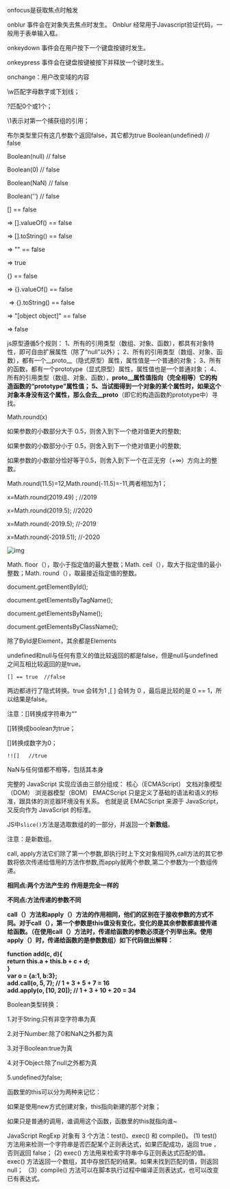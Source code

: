 onfocus是获取焦点时触发

onblur 事件会在对象失去焦点时发生。 Onblur 经常用于Javascript验证代码，一般用于表单输入框。

onkeydown 事件会在用户按下一个键盘按键时发生。

onkeypress 事件会在键盘按键被按下并释放一个键时发生。

onchange：用户改变域的内容



\w匹配字母数字或下划线；

?匹配0个或1个；

\1表示对第一个捕获组的引用；






布尔类型里只有这几参数个返回false，其它都为true Boolean(undefined) // false 

Boolean(null) // false  

Boolean(0) // false  

Boolean(NaN) // false 

 Boolean('') // false



[] == false 

=> [].valueOf() == false 

 => [].toString() == false 

=> "" == false 

=> true



{} == false  

   => {}.valueOf() == false  

​    => {}.toString() == false  

   => "[object object]" == false  

   => false



js原型遵循5个规则： 1、所有的引用类型（数组、对象、函数），都具有对象特性，即可自由扩展属性（除了“null”以外）； 2、所有的引用类型（数组、对象、函数），都有一个__proto__（隐式原型）属性，属性值是一个普通的对象； 3、所有的函数，都有一个prototype（显式原型）属性，属性值也是一个普通对象； 4、所有的引用类型（数组、对象、函数），__proto__属性值指向（完全相等）它的构造函数的“prototype”属性值； 5、当试图得到一个对象的某个属性时，如果这个对象本身没有这个属性，那么会去__proto__（即它的构造函数的prototype中）寻找。



Math.round(x)

如果参数的小数部分大于 0.5，则舍入到下一个绝对值更大的整数;

如果参数的小数部分小于 0.5，则舍入到下一个绝对值更小的整数;

如果参数的小数部分恰好等于0.5，则舍入到下一个在正无穷（+∞）方向上的整数。

Math.round(11.5)=12,Math.round(-11.5)=-11,两者相加为1；

x=Math.round(2019.49) ;   //2019

x=Math.round(2019.5);     //2020

x=Math.round(-2019.5);    //-2019

x=Math.round(-2019.51);   //-2020



![img](https://uploadfiles.nowcoder.com/images/20200724/5396154_1595570010232_F2DAE70F491CBB6AA7ABA4B1D51F8368)



Math. floor（），取小于指定值的最大整数；Math. ceil（），取大于指定值的最小整数；Math. round（），取最接近指定值的整数。



document.getElementById();

document.getElementsByTagName();

document.getElementsByName();

document.getElementsByClassName();

除了ById是Element，其余都是Elements



undefined和null与任何有意义的值比较返回的都是false，但是null与undefined之间互相比较返回的是true。



```
[] == true  //false
```

两边都进行了隐式转换。true 会转为1 ,[ ] 会转为 0 ，最后是比较的是 0 == 1，所以结果是false。

注意：[]转换成字符串为“”

[]转换成boolean为true；

[]转换成数字为0；

```
!![]   //true
```

NaN与任何值都不相等，包括其本身



完整的 JavaScript 实现应该由三部分组成：
核心（ECMAScript）
文档对象模型（DOM）
浏览器模型（BOM）
EMACScript 只是定义了基础的语法和语义的标准，跟具体的浏览器环境没有关系。
也就是说 EMACScript 来源于 JavaScript，又反向作为 JavaScript 的标准。



JS中`slice()`方法是选取数组的的一部分，并返回一个**新数组**。

注意：是新数组。



call, apply方法它们除了第一个参数,即执行时上下文对象相同外,call方法的其它参数将依次传递给借用的方法作参数,而apply就两个参数,第二个参数为一个数组传递。

**相同点:两个方法产生的** **作用是完全一样的**

**不同点:方法传递的参数不同**

**call（）方法和apply（）方法的作用相同，他们的区别在于接收参数的方式不同。对于call（），第一个参数是this值没有变化，变化的是其余参数都直接传递给函数。（在使用call（）方法时，传递给函数的参数必须逐个列举出来。使用apply（）时，传递给函数的是参数数组）如下代码做出解释：**

  **function add(c, d){**  
  **return this.a + this.b + c + d;**  
  **}**  
  **var o = {a:1, b:3};**  
  **add.call(o, 5, 7); // 1 + 3 + 5 + 7 = 16**  
  **add.apply(o, [10, 20]); // 1 + 3 + 10 + 20 = 34**



Boolean类型转换：

  1.对于String:只有非空字符串为真

  2.对于Number:除了0和NaN之外都为真

  3.对于Boolean:true为真

  4.对于Object:除了null之外都为真

  5.undefined为false;



函数里的this可以分为两种来记忆：

如果是使用new方式创建对象，this指向新建的那个对象；

如果只是普通的调用，谁调用这个函数，函数里的this就指向谁~



JavaScript RegExp 对象有 3 个方法：test()、exec() 和 compile()。
(1) test() 方法用来检测一个字符串是否匹配某个正则表达式，如果匹配成功，返回 true ，否则返回 false；
(2) exec() 方法用来检索字符串中与正则表达式匹配的值。exec() 方法返回一个数组，其中存放匹配的结果。如果未找到匹配的值，则返回 null；
（3）compile() 方法可以在脚本执行过程中编译正则表达式，也可以改变已有表达式。
